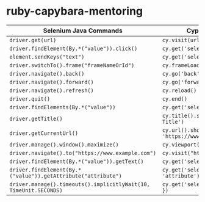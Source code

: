 # ruby-capybara-mentoring

| Selenium Java Commands | Cypress Commands | Capybara Ruby Commands |
|-----------------------|-----------------|-----------------------|
| `driver.get(url)`     | `cy.visit(url)` | `visit(url)`           |
| `driver.findElement(By.*("value")).click()` | `cy.get('selector').click()` | `find('selector').click` |
| `element.sendKeys("text")` | `cy.get('selector').type('text')` | `find('selector').set('text')` |
| `driver.switchTo().frame("frameNameOrId")` | `cy.frameLoaded('frameNameOrId')` | `within_frame('frameNameOrId')` |
| `driver.navigate().back()` | `cy.go('back')` | `go_back` |
| `driver.navigate().forward()` | `cy.go('forward')` | `go_forward` |
| `driver.navigate().refresh()` | `cy.reload()` | `reload` |
| `driver.quit()` | `cy.end()` | `quit` |
| `driver.findElements(By.*("value"))` | `cy.get('selector').as('elements')` | `all('selector')` |
| `driver.getTitle()` | `cy.title().should('eq', 'Page Title')` | `have_title('Page Title')` |
| `driver.getCurrentUrl()` | `cy.url().should('eq', 'https://www.example.com')` | `have_current_path('https://www.example.com')` |
| `driver.manage().window().maximize()` | `cy.viewport('macbook-15')` | `maximize_window` |
| `driver.navigate().to("https://www.example.com")` | `cy.visit("https://www.example.com")` | `visit("https://www.example.com")` |
| `driver.findElement(By.*("value")).getText()` | `cy.get('selector').invoke('text')` | `find('selector').text` |
| `driver.findElement(By.*("value")).getAttribute("attribute")` | `cy.get('selector').invoke('attr', 'attribute')` | `find('selector')['attribute']` |
| `driver.manage().timeouts().implicitlyWait(10, TimeUnit.SECONDS)` | `cy.get('selector', { timeout: 10000 })` | `Capybara.default_max_wait_time = 10` |
